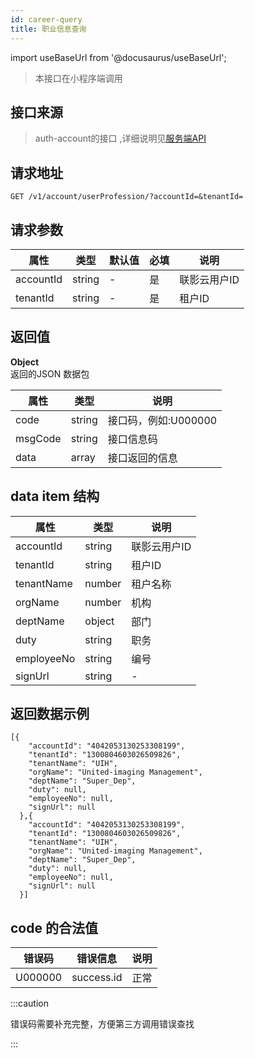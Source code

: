 ```yaml
---
id: career-query
title: 职业信息查询
---
```


import useBaseUrl from '@docusaurus/useBaseUrl';

> 本接口在小程序端调用

## 接口来源

>auth-account的接口 ,详细说明见[服务端API](/specification.md)


## 请求地址
``` 
GET /v1/account/userProfession/?accountId=&tenantId=
```
## 请求参数

|属性|类型|默认值|必填|说明|
|----|----|----|-----|----|
|accountId|string|-|是|联影云用户ID|
|tenantId|string|-|是|租户ID|

 
 


## 返回值
<b>Object</b>  
返回的JSON 数据包

|属性|类型|说明|
|----|----|----|
|code|string|接口码，例如:U000000|
|msgCode|string|接口信息码|
|data|array|接口返回的信息|

## data item 结构
|属性|类型|说明|
|----|----|----|
|accountId|string|联影云用户ID|
|tenantId|string|租户ID|
|tenantName|number|租户名称|
|orgName|number|机构|
|deptName|object|部门|
|duty|string|职务|
|employeeNo|string|编号|
|signUrl|string|-|

## 返回数据示例
```
[{
    "accountId": "4042053130253308199",
    "tenantId": "1300804603026509826",
    "tenantName": "UIH",
    "orgName": "United-imaging Management",
    "deptName": "Super_Dep",
    "duty": null,
    "employeeNo": null,
    "signUrl": null
  },{
    "accountId": "4042053130253308199",
    "tenantId": "1300804603026509826",
    "tenantName": "UIH",
    "orgName": "United-imaging Management",
    "deptName": "Super_Dep",
    "duty": null,
    "employeeNo": null,
    "signUrl": null
  }]
```
## code 的合法值
|错误码|错误信息|说明|
|----|----|----|
|U000000|success.id|正常|


:::caution

错误码需要补充完整，方便第三方调用错误查找

:::

